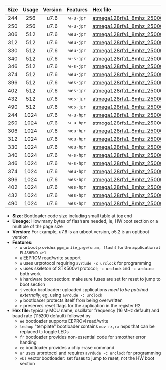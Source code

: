 |Size|Usage|Version|Features|Hex file|
|:-:|:-:|:-:|:-:|:--|
|244|256|u7.6|`w-u-jpr`|[atmega128rfa1_8mhz_250000bps_ur_vbl.hex](https://raw.githubusercontent.com/stefanrueger/urboot/main//atmega128rfa1_8mhz_250000bps_ur_vbl.hex)|
|250|256|u7.6|`w-u-jpr`|[atmega128rfa1_8mhz_250000bps_lednop_ur_vbl.hex](https://raw.githubusercontent.com/stefanrueger/urboot/main//atmega128rfa1_8mhz_250000bps_lednop_ur_vbl.hex)|
|306|512|u7.6|`weu-jpr`|[atmega128rfa1_8mhz_250000bps_ee_ur_vbl.hex](https://raw.githubusercontent.com/stefanrueger/urboot/main//atmega128rfa1_8mhz_250000bps_ee_ur_vbl.hex)|
|312|512|u7.6|`weu-jpr`|[atmega128rfa1_8mhz_250000bps_ee_lednop_ur_vbl.hex](https://raw.githubusercontent.com/stefanrueger/urboot/main//atmega128rfa1_8mhz_250000bps_ee_lednop_ur_vbl.hex)|
|330|512|u7.6|`weu-jpr`|[atmega128rfa1_8mhz_250000bps_ee_lednop_fr_ur_vbl.hex](https://raw.githubusercontent.com/stefanrueger/urboot/main//atmega128rfa1_8mhz_250000bps_ee_lednop_fr_ur_vbl.hex)|
|340|512|u7.6|`w-s-jpr`|[atmega128rfa1_8mhz_250000bps_vbl.hex](https://raw.githubusercontent.com/stefanrueger/urboot/main//atmega128rfa1_8mhz_250000bps_vbl.hex)|
|346|512|u7.6|`w-s-jpr`|[atmega128rfa1_8mhz_250000bps_lednop_vbl.hex](https://raw.githubusercontent.com/stefanrueger/urboot/main//atmega128rfa1_8mhz_250000bps_lednop_vbl.hex)|
|374|512|u7.6|`weu-jpr`|[atmega128rfa1_8mhz_250000bps_ee_lednop_fr_ce_ur_vbl.hex](https://raw.githubusercontent.com/stefanrueger/urboot/main//atmega128rfa1_8mhz_250000bps_ee_lednop_fr_ce_ur_vbl.hex)|
|396|512|u7.6|`wes-jpr`|[atmega128rfa1_8mhz_250000bps_ee_vbl.hex](https://raw.githubusercontent.com/stefanrueger/urboot/main//atmega128rfa1_8mhz_250000bps_ee_vbl.hex)|
|402|512|u7.6|`wes-jpr`|[atmega128rfa1_8mhz_250000bps_ee_lednop_vbl.hex](https://raw.githubusercontent.com/stefanrueger/urboot/main//atmega128rfa1_8mhz_250000bps_ee_lednop_vbl.hex)|
|432|512|u7.6|`wes-jpr`|[atmega128rfa1_8mhz_250000bps_ee_lednop_fr_vbl.hex](https://raw.githubusercontent.com/stefanrueger/urboot/main//atmega128rfa1_8mhz_250000bps_ee_lednop_fr_vbl.hex)|
|490|512|u7.6|`wes-jpr`|[atmega128rfa1_8mhz_250000bps_ee_lednop_fr_ce_vbl.hex](https://raw.githubusercontent.com/stefanrueger/urboot/main//atmega128rfa1_8mhz_250000bps_ee_lednop_fr_ce_vbl.hex)|
|244|1024|u7.6|`w-u-hpr`|[atmega128rfa1_8mhz_250000bps_ur.hex](https://raw.githubusercontent.com/stefanrueger/urboot/main//atmega128rfa1_8mhz_250000bps_ur.hex)|
|250|1024|u7.6|`w-u-hpr`|[atmega128rfa1_8mhz_250000bps_lednop_ur.hex](https://raw.githubusercontent.com/stefanrueger/urboot/main//atmega128rfa1_8mhz_250000bps_lednop_ur.hex)|
|306|1024|u7.6|`weu-hpr`|[atmega128rfa1_8mhz_250000bps_ee_ur.hex](https://raw.githubusercontent.com/stefanrueger/urboot/main//atmega128rfa1_8mhz_250000bps_ee_ur.hex)|
|312|1024|u7.6|`weu-hpr`|[atmega128rfa1_8mhz_250000bps_ee_lednop_ur.hex](https://raw.githubusercontent.com/stefanrueger/urboot/main//atmega128rfa1_8mhz_250000bps_ee_lednop_ur.hex)|
|330|1024|u7.6|`weu-hpr`|[atmega128rfa1_8mhz_250000bps_ee_lednop_fr_ur.hex](https://raw.githubusercontent.com/stefanrueger/urboot/main//atmega128rfa1_8mhz_250000bps_ee_lednop_fr_ur.hex)|
|340|1024|u7.6|`w-s-hpr`|[atmega128rfa1_8mhz_250000bps.hex](https://raw.githubusercontent.com/stefanrueger/urboot/main//atmega128rfa1_8mhz_250000bps.hex)|
|346|1024|u7.6|`w-s-hpr`|[atmega128rfa1_8mhz_250000bps_lednop.hex](https://raw.githubusercontent.com/stefanrueger/urboot/main//atmega128rfa1_8mhz_250000bps_lednop.hex)|
|374|1024|u7.6|`weu-hpr`|[atmega128rfa1_8mhz_250000bps_ee_lednop_fr_ce_ur.hex](https://raw.githubusercontent.com/stefanrueger/urboot/main//atmega128rfa1_8mhz_250000bps_ee_lednop_fr_ce_ur.hex)|
|396|1024|u7.6|`wes-hpr`|[atmega128rfa1_8mhz_250000bps_ee.hex](https://raw.githubusercontent.com/stefanrueger/urboot/main//atmega128rfa1_8mhz_250000bps_ee.hex)|
|402|1024|u7.6|`wes-hpr`|[atmega128rfa1_8mhz_250000bps_ee_lednop.hex](https://raw.githubusercontent.com/stefanrueger/urboot/main//atmega128rfa1_8mhz_250000bps_ee_lednop.hex)|
|432|1024|u7.6|`wes-hpr`|[atmega128rfa1_8mhz_250000bps_ee_lednop_fr.hex](https://raw.githubusercontent.com/stefanrueger/urboot/main//atmega128rfa1_8mhz_250000bps_ee_lednop_fr.hex)|
|490|1024|u7.6|`wes-hpr`|[atmega128rfa1_8mhz_250000bps_ee_lednop_fr_ce.hex](https://raw.githubusercontent.com/stefanrueger/urboot/main//atmega128rfa1_8mhz_250000bps_ee_lednop_fr_ce.hex)|

- **Size:** Bootloader code size including small table at top end
- **Useage:** How many bytes of flash are needed, ie, HW boot section or a multiple of the page size
- **Version:** For example, u7.6 is an urboot version, o5.2 is an optiboot version
- **Features:**
  + `w` urboot provides `pgm_write_page(sram, flash)` for the application at `FLASHEND-4+1`
  + `e` EEPROM read/write support
  + `u` uses urprotocol requiring `avrdude -c urclock` for programming
  + `s` uses skeleton of STK500v1 protocol; `-c urclock` and `-c arduino` both work
  + `h` hardware boot section: make sure fuses are set for reset to jump to boot section
  + `j` vector bootloader: uploaded applications *need to be patched externally*, eg, using `avrdude -c urclock`
  + `p` bootloader protects itself from being overwritten
  + `r` preserves reset flags for the application in the register R2
- **Hex file:** typically MCU name, oscillator frequency (16 MHz default) and baud rate (115200 default) followed by
  + `ee` bootloader supports EEPROM read/write
  + `lednop` "template" bootloader contains `mov rx,rx` nops that can be replaced to toggle LEDs
  + `fr` bootloader provides non-essential code for smoother error handing
  + `ce` bootloader provides a chip erase command
  + `ur` uses urprotocol and requires `avrdude -c urclock` for programming
  + `vbl` vector bootloader: set fuses to jump to reset, not the HW boot section
